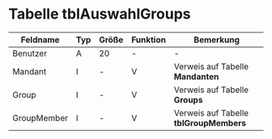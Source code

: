 # Tabelle tblAuswahlGroups




| Feldname    | Typ | Größe | Funktion | Bemerkung                               |
|-------------|-----|-------|----------|-----------------------------------------|
| Benutzer    | A   | 20    | -        | -                                       |
| Mandant     | I   | -     | V        | Verweis auf Tabelle **Mandanten**       |
| Group       | I   | -     | V        | Verweis auf Tabelle **Groups**          |
| GroupMember | I   | -     | V        | Verweis auf Tabelle **tblGroupMembers** |


